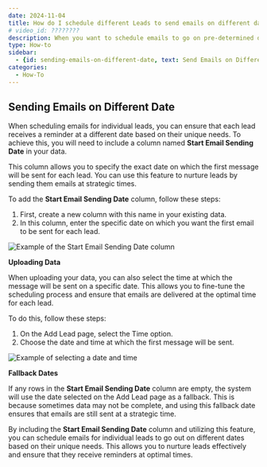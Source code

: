 ```yaml
---
date: 2024-11-04
title: How do I schedule different Leads to send emails on different date ?
# video_id: ????????
description: When you want to schedule emails to go on pre-determined date for individual leads so that all leads won't be scheduled on single day.
type: How-to
sidebar:
  - {id: sending-emails-on-different-date, text: Send Emails on Different Dates }
categories:
  - How-To
---
```


## Sending Emails on Different Date
When scheduling emails for individual leads, you can ensure that each lead receives a reminder at a different date based on their unique needs. To achieve this, you will need to include a column named **Start Email Sending Date** in your data.

This column allows you to specify the exact date on which the first message will be sent for each lead. You can use this feature to nurture leads by sending them emails at strategic times.

To add the **Start Email Sending Date** column, follow these steps:

1. First, create a new column with this name in your existing data.
2. In this column, enter the specific date on which you want the first email to be sent for each lead.

![Example of the Start Email Sending Date column](../../images/Personalized_NSD.png)

**Uploading Data**

When uploading your data, you can also select the time at which the message will be sent on a specific date. This allows you to fine-tune the scheduling process and ensure that emails are delivered at the optimal time for each lead.

To do this, follow these steps:

1. On the Add Lead page, select the Time option.
2. Choose the date and time at which the first message will be sent.

![Example of selecting a date and time](../../images/date_Picker.png)

**Fallback Dates**

If any rows in the **Start Email Sending Date** column are empty, the system will use the date selected on the Add Lead page as a fallback. This is because sometimes data may not be complete, and using this fallback date ensures that emails are still sent at a strategic time.

By including the **Start Email Sending Date** column and utilizing this feature, you can schedule emails for individual leads to go out on different dates based on their unique needs. This allows you to nurture leads effectively and ensure that they receive reminders at optimal times.
